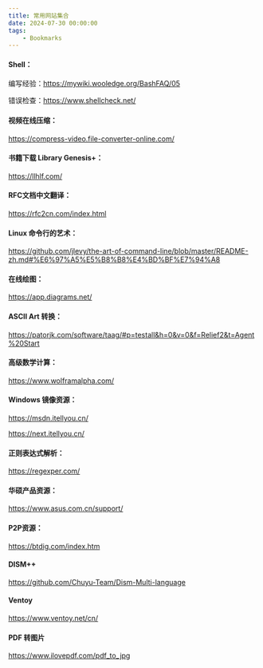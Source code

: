 ```yaml
---
title: 常用网站集合
date: 2024-07-30 00:00:00
tags:
    - Bookmarks
---
```


####	Shell：

编写经验：https://mywiki.wooledge.org/BashFAQ/05

错误检查：https://www.shellcheck.net/



####	视频在线压缩：

https://compress-video.file-converter-online.com/



####	书籍下载 Library Genesis+：

https://llhlf.com/



####	RFC文档中文翻译：

https://rfc2cn.com/index.html



####	Linux 命令行的艺术：

https://github.com/jlevy/the-art-of-command-line/blob/master/README-zh.md#%E6%97%A5%E5%B8%B8%E4%BD%BF%E7%94%A8



####	在线绘图：

https://app.diagrams.net/



####	ASCII Art 转换：

https://patorjk.com/software/taag/#p=testall&h=0&v=0&f=Relief2&t=Agent%20Start



####	高级数学计算：

https://www.wolframalpha.com/



####	Windows 镜像资源：

https://msdn.itellyou.cn/

https://next.itellyou.cn/

####	正则表达式解析：

https://regexper.com/



####	华硕产品资源：

https://www.asus.com.cn/support/



####	P2P资源：

https://btdig.com/index.htm



####    DISM++
https://github.com/Chuyu-Team/Dism-Multi-language



####    Ventoy
https://www.ventoy.net/cn/



####    PDF 转图片
https://www.ilovepdf.com/pdf_to_jpg



